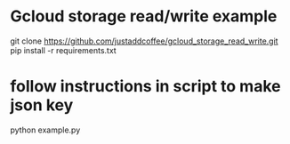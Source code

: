 # Gcloud storage read/write example

git clone https://github.com/justaddcoffee/gcloud_storage_read_write.git
pip install -r requirements.txt
# follow instructions in script to make json key
python example.py
